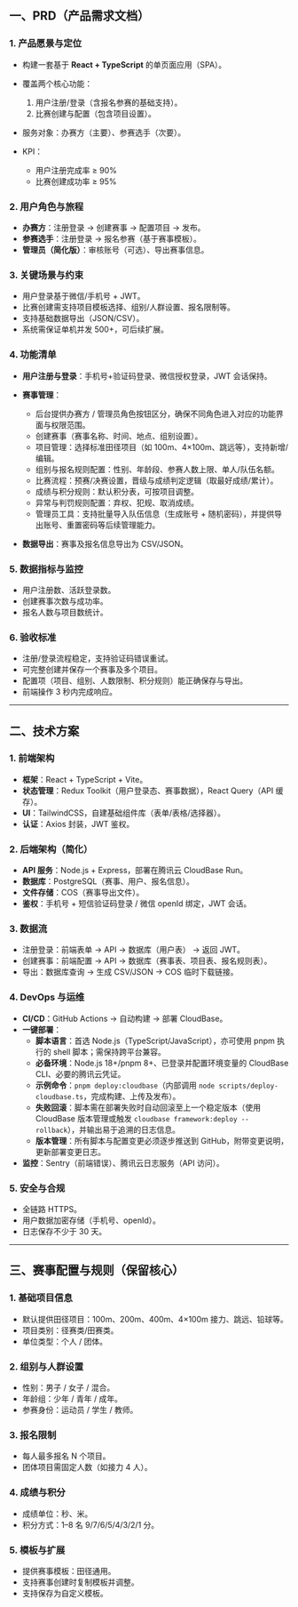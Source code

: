 ## 一、PRD（产品需求文档）

### 1. 产品愿景与定位

* 构建一套基于 **React + TypeScript** 的单页面应用（SPA）。
* 覆盖两个核心功能：

  1. 用户注册/登录（含报名参赛的基础支持）。
  2. 比赛创建与配置（包含项目设置）。
* 服务对象：办赛方（主要）、参赛选手（次要）。
* KPI：

  * 用户注册完成率 ≥ 90%
  * 比赛创建成功率 ≥ 95%

### 2. 用户角色与旅程

* **办赛方**：注册登录 → 创建赛事 → 配置项目 → 发布。
* **参赛选手**：注册登录 → 报名参赛（基于赛事模板）。
* **管理员（简化版）**：审核账号（可选）、导出赛事信息。

### 3. 关键场景与约束

* 用户登录基于微信/手机号 + JWT。
* 比赛创建需支持项目模板选择、组别/人群设置、报名限制等。
* 支持基础数据导出（JSON/CSV）。
* 系统需保证单机并发 500+，可后续扩展。

### 4. 功能清单

* **用户注册与登录**：手机号+验证码登录、微信授权登录，JWT 会话保持。
* **赛事管理**：

  * 后台提供办赛方 / 管理员角色按钮区分，确保不同角色进入对应的功能界面与权限范围。
  * 创建赛事（赛事名称、时间、地点、组别设置）。
  * 项目管理：选择标准田径项目（如 100m、4×100m、跳远等），支持新增/编辑。
  * 组别与报名规则配置：性别、年龄段、参赛人数上限、单人/队伍名额。
  * 比赛流程：预赛/决赛设置，晋级与成绩判定逻辑（取最好成绩/累计）。
  * 成绩与积分规则：默认积分表，可按项目调整。
  * 异常与判罚规则配置：弃权、犯规、取消成绩。
  * 管理员工具：支持批量导入队伍信息（生成账号 + 随机密码），并提供导出账号、重置密码等后续管理能力。
* **数据导出**：赛事及报名信息导出为 CSV/JSON。

### 5. 数据指标与监控

* 用户注册数、活跃登录数。
* 创建赛事次数与成功率。
* 报名人数与项目数统计。

### 6. 验收标准

* 注册/登录流程稳定，支持验证码错误重试。
* 可完整创建并保存一个赛事及多个项目。
* 配置项（项目、组别、人数限制、积分规则）能正确保存与导出。
* 前端操作 3 秒内完成响应。

---

## 二、技术方案

### 1. 前端架构

* **框架**：React + TypeScript + Vite。
* **状态管理**：Redux Toolkit（用户登录态、赛事数据），React Query（API 缓存）。
* **UI**：TailwindCSS，自建基础组件库（表单/表格/选择器）。
* **认证**：Axios 封装，JWT 鉴权。

### 2. 后端架构（简化）

* **API 服务**：Node.js + Express，部署在腾讯云 CloudBase Run。
* **数据库**：PostgreSQL（赛事、用户、报名信息）。
* **文件存储**：COS（赛事导出文件）。
* **鉴权**：手机号 + 短信验证码登录 / 微信 openId 绑定，JWT 会话。

### 3. 数据流

* 注册登录：前端表单 → API → 数据库（用户表） → 返回 JWT。
* 创建赛事：前端配置 → API → 数据库（赛事表、项目表、报名规则表）。
* 导出：数据库查询 → 生成 CSV/JSON → COS 临时下载链接。

### 4. DevOps 与运维

* **CI/CD**：GitHub Actions → 自动构建 → 部署 CloudBase。
* **一键部署**：
  * **脚本语言**：首选 Node.js（TypeScript/JavaScript），亦可使用 pnpm 执行的 shell 脚本；需保持跨平台兼容。
  * **必备环境**：Node.js 18+/pnpm 8+、已登录并配置环境变量的 CloudBase CLI、必要的腾讯云凭证。
  * **示例命令**：`pnpm deploy:cloudbase`（内部调用 `node scripts/deploy-cloudbase.ts`，完成构建、上传及发布）。
  * **失败回滚**：脚本需在部署失败时自动回滚至上一个稳定版本（使用 CloudBase 版本管理或触发 `cloudbase framework:deploy --rollback`），并输出易于追溯的日志信息。
  * **版本管理**：所有脚本与配置变更必须逐步推送到 GitHub，附带变更说明，更新部署变更日志。
* **监控**：Sentry（前端错误）、腾讯云日志服务（API 访问）。

### 5. 安全与合规

* 全链路 HTTPS。
* 用户数据加密存储（手机号、openId）。
* 日志保存不少于 30 天。

---

## 三、赛事配置与规则（保留核心）

### 1. 基础项目信息

* 默认提供田径项目：100m、200m、400m、4×100m 接力、跳远、铅球等。
* 项目类别：径赛类/田赛类。
* 单位类型：个人 / 团体。

### 2. 组别与人群设置

* 性别：男子 / 女子 / 混合。
* 年龄组：少年 / 青年 / 成年。
* 参赛身份：运动员 / 学生 / 教师。

### 3. 报名限制

* 每人最多报名 N 个项目。
* 团体项目需固定人数（如接力 4 人）。

### 4. 成绩与积分

* 成绩单位：秒、米。
* 积分方式：1–8 名 9/7/6/5/4/3/2/1 分。

### 5. 模板与扩展

* 提供赛事模板：田径通用。
* 支持赛事创建时复制模板并调整。
* 支持保存为自定义模板。
